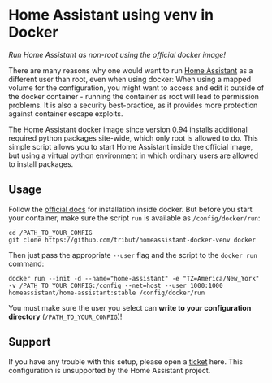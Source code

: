 # Home Assistant using venv in Docker

*Run Home Assistant as non-root using the official docker image!*

There are many reasons why one would want to run [Home Assistant] as a different user than root, even when using docker:
When using a mapped volume for the configuration, you might want to access and edit it outside of the docker container - running the container as root will lead to permission problems. It is also a security best-practice, as it provides more protection against container escape exploits.

The Home Assistant docker image since version 0.94 installs additional required python packages site-wide, which only root is allowed to do. This simple script allows you to start Home Assistant inside the official image, but using a virtual python environment in which ordinary users are allowed to install packages.

## Usage

Follow the [official docs] for installation inside docker. But before you start your container, make sure the script `run` is available as `/config/docker/run`:

    cd /PATH_TO_YOUR_CONFIG
    git clone https://github.com/tribut/homeassistant-docker-venv docker

Then just pass the appropriate `--user` flag and the script to the `docker run` command:

    docker run --init -d --name="home-assistant" -e "TZ=America/New_York" -v /PATH_TO_YOUR_CONFIG:/config --net=host --user 1000:1000 homeassistant/home-assistant:stable /config/docker/run

 You must make sure the user you select can **write to your configuration directory** (`/PATH_TO_YOUR_CONFIG`)!

## Support

If you have any trouble with this setup, please open a [ticket] here. This configuration is unsupported by the Home Assistant project.

[Home Assistant]: https://www.home-assistant.io/
[official docs]: https://www.home-assistant.io/docs/installation/docker/
[ticket]: https://github.com/tribut/homeassistant-docker-venv/issues
